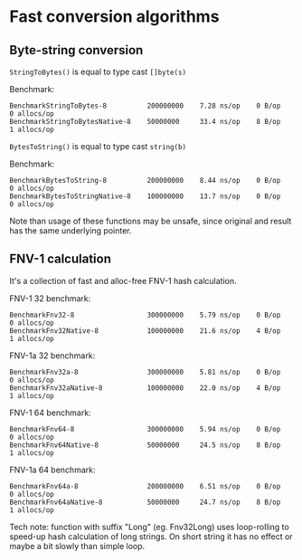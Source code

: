 # Fast conversion algorithms

## Byte-string conversion

`StringToBytes()` is equal to type cast `[]byte(s)`

Benchmark:
```
BenchmarkStringToBytes-8          200000000    7.28 ns/op    0 B/op    0 allocs/op
BenchmarkStringToBytesNative-8    50000000     33.4 ns/op    8 B/op    1 allocs/op
```

`BytesToString()` is equal to type cast `string(b)`

Benchmark:
```
BenchmarkBytesToString-8          200000000    8.44 ns/op    0 B/op    0 allocs/op
BenchmarkBytesToStringNative-8    100000000    13.7 ns/op    0 B/op    0 allocs/op
```

Note than usage of these functions may be unsafe, since original and result has the same underlying pointer.

## FNV-1 calculation

It's a collection of fast and alloc-free FNV-1 hash calculation.

FNV-1 32 benchmark:
```
BenchmarkFnv32-8                  300000000    5.79 ns/op    0 B/op    0 allocs/op
BenchmarkFnv32Native-8            100000000    21.6 ns/op    4 B/op    1 allocs/op
```

FNV-1a 32 benchmark:
```
BenchmarkFnv32a-8                 300000000    5.81 ns/op    0 B/op    0 allocs/op
BenchmarkFnv32aNative-8           100000000    22.0 ns/op    4 B/op    1 allocs/op
```

FNV-1 64 benchmark:
```
BenchmarkFnv64-8                  300000000    5.94 ns/op    0 B/op    0 allocs/op
BenchmarkFnv64Native-8            50000000     24.5 ns/op    8 B/op    1 allocs/op
```

FNV-1a 64 benchmark:
```
BenchmarkFnv64a-8                 200000000    6.51 ns/op    0 B/op    0 allocs/op
BenchmarkFnv64aNative-8           50000000     24.7 ns/op    8 B/op    1 allocs/op
```

Tech note: function with suffix "Long" (eg. Fnv32Long) uses loop-rolling to speed-up hash calculation of long strings. On short string it has
no effect or maybe a bit slowly than simple loop.

